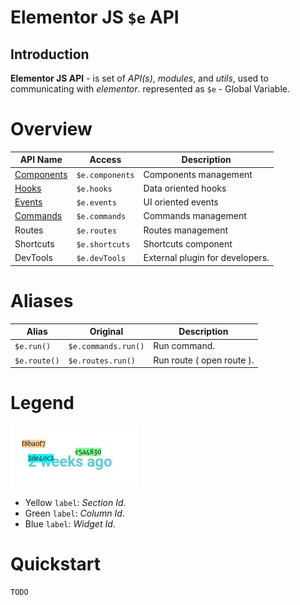 # Elementor JS `$e`  API
## Introduction

**Elementor JS API** - is set of *API(s)*, *modules*, and *utils*, used to communicating with *elementor*.
 represented as `$e` - Global Variable.

# Overview
| API Name                           | Access          | Description                    |
|------------------------------------|-----------------|--------------------------------|
| [Components](api/ecomponents.md) | `$e.components` | Components management 
| [Hooks](api/ehooks.md)           | `$e.hooks`      | Data oriented hooks   
| [Events](api/eevents.md)         | `$e.events`     | UI oriented events    
| [Commands](api/ecommands.md)     | `$e.commands`   | Commands management   
| Routes                             | `$e.routes`     | Routes management      
| Shortcuts                          | `$e.shortcuts`  | Shortcuts component      
| DevTools                           | `$e.devTools`   | External plugin for developers. 


# Aliases
| Alias        | Original            | Description			     |
|--------------|---------------------|---------------------------|
| `$e.run()`   | `$e.commands.run()` | Run command.              |
| `$e.route()` | `$e.routes.run()`   | Run route ( open route ). |

# Legend
![base-1](images/base/1.jpg)

* Yellow `label`: _Section *Id*_.
* Green `label`: _Column *Id*_.
* Blue `label`: _Widget *Id*_.

# Quickstart
    TODO

